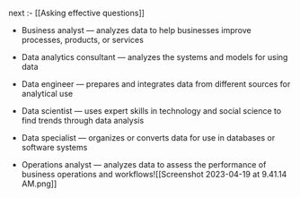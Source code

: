 next :- [[Asking effective questions]]

-   Business analyst — analyzes data to help businesses improve processes, products, or services
    
-   Data analytics consultant — analyzes the systems and models for using data
    
-   Data engineer — prepares and integrates data from different sources for analytical use
    
-   Data scientist — uses expert skills in technology and social science to find trends through data analysis
    
-   Data specialist — organizes or converts data for use in databases or software systems
    
-   Operations analyst — analyzes data to assess the performance of business operations and workflows![[Screenshot 2023-04-19 at 9.41.14 AM.png]]